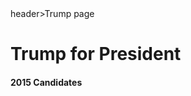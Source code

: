 <DOCTYPE html>
<html>
header>Trump page</header>
<h1>Trump for President</h2>
<h4>2015 Candidates</h4>
</body>
</html>
